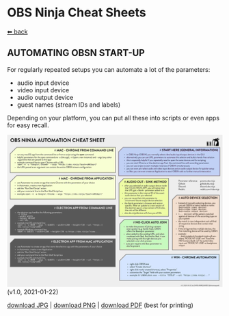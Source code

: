 # OBS Ninja Cheat Sheets

[⬅ back](../README.md)

## AUTOMATING OBSN START-UP

For regularly repeated setups you can automate a lot of the parameters:

* audio input device
* video input device
* audio output device
* guest names (stream IDs and labels)

Depending on your platform, you can put all these into scripts or even apps for easy recall.


![OBS Ninja | automating start-up](OBSN_automation_cheat-sheet.jpg)   
(v1.0, 2021-01-22)

[download JPG](OBSN_automation_cheat-sheet.jpg) |
[download PNG](OBSN_automation_cheat-sheet.png) |
[download PDF](OBSN_automation_cheat-sheet.pdf) (best for printing)
